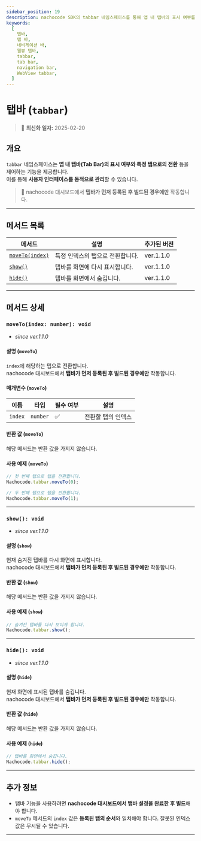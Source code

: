 ```yaml
---
sidebar_position: 19
description: nachocode SDK의 tabbar 네임스페이스를 통해 앱 내 탭바의 표시 여부를 동적으로 관리하거나, 특정 탭으로 이동하는 사용자 인터페이스를 효과적으로 제어할 수 있습니다.
keywords:
  [
    탭바,
    탭 바,
    네비게이션 바,
    웹뷰 탭바,
    tabbar,
    tab bar,
    navigation bar,
    WebView tabbar,
  ]
---
```


# 탭바 (`tabbar`)

> 🔔 **최신화 일자:** 2025-02-20

## **개요**

`tabbar` 네임스페이스는 **앱 내 탭바(Tab Bar)의 표시 여부와 특정 탭으로의 전환** 등을 제어하는 기능을 제공합니다.  
이를 통해 **사용자 인터페이스를 동적으로 관리**할 수 있습니다.

> 📢 nachocode 대시보드에서 **탭바가 먼저 등록된 후 빌드된 경우에만** 작동합니다.

---

## **메서드 목록**

| 메서드                                      | 설명                             | 추가된 버전 |
| ------------------------------------------- | -------------------------------- | ----------- |
| [`moveTo(index)`](#movetoindex-number-void) | 특정 인덱스의 탭으로 전환합니다. | ver.1.1.0   |
| [`show()`](#show-void)                      | 탭바를 화면에 다시 표시합니다.   | ver.1.1.0   |
| [`hide()`](#hide-void)                      | 탭바를 화면에서 숨깁니다.        | ver.1.1.0   |

---

## **메서드 상세**

### **`moveTo(index: number): void`**

- _since ver.1.1.0_

#### 설명 (`moveTo`)

`index`에 해당하는 탭으로 전환합니다.  
nachocode 대시보드에서 **탭바가 먼저 등록된 후 빌드된 경우에만** 작동합니다.

#### 매개변수 (`moveTo`)

| 이름    | 타입     | 필수 여부 | 설명               |
| ------- | -------- | --------- | ------------------ |
| `index` | `number` | ✅        | 전환할 탭의 인덱스 |

#### 반환 값 (`moveTo`)

해당 메서드는 반환 값을 가지지 않습니다.

#### 사용 예제 (`moveTo`)

```javascript
// 첫 번째 탭으로 탭을 전환합니다.
Nachocode.tabbar.moveTo(0);

// 두 번째 탭으로 탭을 전환합니다.
Nachocode.tabbar.moveTo(1);
```

---

### **`show(): void`**

- _since ver.1.1.0_

#### 설명 (`show`)

현재 숨겨진 탭바를 다시 화면에 표시합니다.  
nachocode 대시보드에서 **탭바가 먼저 등록된 후 빌드된 경우에만** 작동합니다.

#### 반환 값 (`show`)

해당 메서드는 반환 값을 가지지 않습니다.

#### 사용 예제 (`show`)

```javascript
// 숨겨진 탭바를 다시 보이게 합니다.
Nachocode.tabbar.show();
```

---

### **`hide(): void`**

- _since ver.1.1.0_

#### 설명 (`hide`)

현재 화면에 표시된 탭바를 숨깁니다.  
nachocode 대시보드에서 **탭바가 먼저 등록된 후 빌드된 경우에만** 작동합니다.

#### 반환 값 (`hide`)

해당 메서드는 반환 값을 가지지 않습니다.

#### 사용 예제 (`hide`)

```javascript
// 탭바를 화면에서 숨깁니다.
Nachocode.tabbar.hide();
```

---

## **추가 정보**

- 탭바 기능을 사용하려면 **nachocode 대시보드에서 탭바 설정을 완료한 후 빌드**해야 합니다.
- `moveTo` 메서드의 `index` 값은 **등록된 탭의 순서**와 일치해야 합니다. 잘못된 인덱스 값은 무시될 수 있습니다.

---
